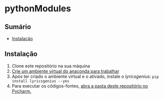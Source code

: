 # pythonModules

## Sumário

* [Instalação](#instalação)


## Instalação 

1. Clone este repositório na sua máquina
2. [Crie um ambiente virtual do anaconda para trabalhar](
   https://github.com/CTISM-Prof-Henry/pythonEssentials/blob/main/chapters/venvs.md#criando-pela-linha-de-comando)
3. Após ter criado o ambiente virtual e o ativado, instale
   o _lyricsgenius_: `pip install lyricsgenius --yes`
4. Para executar os códigos-fontes, [abra a pasta deste repositório no Pycharm.](
   https://github.com/CTISM-Prof-Henry/pythonEssentials/blob/main/chapters/venvs.md#usando-pelo-pycharm)

